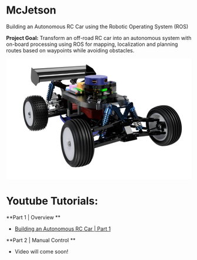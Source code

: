 # McJetson
Building an Autonomous RC Car using the Robotic Operating System (ROS)

**Project Goal:** Transform an off-road RC car into an autonomous system with on-board processing using ROS for mapping,
localization and planning routes based on waypoints while avoiding obstacles.

![](Images/McJetson_Render.png)


# Youtube Tutorials:
**Part 1 | Overview **
* [Building an Autonomous RC Car | Part 1](https://www.youtube.com/watch?v=tFP9U9C-gqY)

**Part 2 | Manual Control **
* Video will come soon!
